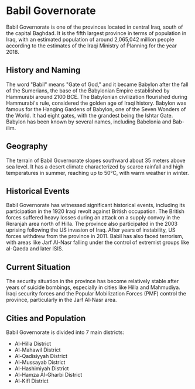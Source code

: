 # Babil Governorate

Babil Governorate is one of the provinces located in central Iraq, south of the capital Baghdad. It is the fifth largest province in terms of population in Iraq, with an estimated population of around 2,065,042 million people according to the estimates of the Iraqi Ministry of Planning for the year 2018.

## History and Naming
The word "Babil" means "Gate of God," and it became Babylon after the fall of the Sumerians, the base of the Babylonian Empire established by Hammurabi around 2100 BCE. The Babylonian civilization flourished during Hammurabi's rule, considered the golden age of Iraqi history. Babylon was famous for the Hanging Gardens of Babylon, one of the Seven Wonders of the World. It had eight gates, with the grandest being the Ishtar Gate. Babylon has been known by several names, including Babelonia and Bab-ilim.

## Geography
The terrain of Babil Governorate slopes southward about 35 meters above sea level. It has a desert climate characterized by scarce rainfall and high temperatures in summer, reaching up to 50°C, with warm weather in winter.

## Historical Events
Babil Governorate has witnessed significant historical events, including its participation in the 1920 Iraqi revolt against British occupation. The British forces suffered heavy losses during an attack on a supply convoy in the Reranjah area north of Hilla. The province also participated in the 2003 uprising following the US invasion of Iraq. After years of instability, US forces withdrew from the province in 2011. Babil has also faced terrorism, with areas like Jarf Al-Nasr falling under the control of extremist groups like al-Qaeda and later ISIS.

## Current Situation
The security situation in the province has become relatively stable after years of suicide bombings, especially in cities like Hilla and Mahmudiya. Iraqi security forces and the Popular Mobilization Forces (PMF) control the province, particularly in the Jarf Al-Nasr area.

## Cities and Population
Babil Governorate is divided into 7 main districts:
- Al-Hilla District
- Al-Mahawil District
- Al-Qadisiyyah District
- Al-Mussayab District
- Al-Hashimiyah District
- Al-Hamza Al-Gharbi District
- Al-Kifl District
